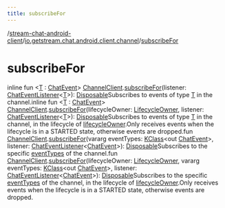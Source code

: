 ```yaml
---
title: subscribeFor
---
```

/[stream-chat-android-client](../index.md)/[io.getstream.chat.android.client.channel](index.md)/[subscribeFor](subscribeFor.md)  
  
  
  
# subscribeFor  
inline fun &lt;[T](subscribeFor.md) : [ChatEvent](../io.getstream.chat.android.client.events/ChatEvent/index.md)&gt; [ChannelClient](ChannelClient/index.md).[subscribeFor](subscribeFor.md)(listener: [ChatEventListener](../io.getstream.chat.android.client/ChatEventListener/index.md)&lt;[T](subscribeFor.md)&gt;): [Disposable](../io.getstream.chat.android.client.utils.observable/Disposable/index.md)Subscribes to events of type [T](subscribeFor.md) in the channel.inline fun &lt;[T](subscribeFor.md) : [ChatEvent](../io.getstream.chat.android.client.events/ChatEvent/index.md)&gt; [ChannelClient](ChannelClient/index.md).[subscribeFor](subscribeFor.md)(lifecycleOwner: [LifecycleOwner](https://developer.android.com/reference/kotlin/androidx/lifecycle/LifecycleOwner.html), listener: [ChatEventListener](../io.getstream.chat.android.client/ChatEventListener/index.md)&lt;[T](subscribeFor.md)&gt;): [Disposable](../io.getstream.chat.android.client.utils.observable/Disposable/index.md)Subscribes to events of type [T](subscribeFor.md) in the channel, in the lifecycle of [lifecycleOwner](subscribeFor.md).Only receives events when the lifecycle is in a STARTED state, otherwise events are dropped.fun [ChannelClient](ChannelClient/index.md).[subscribeFor](subscribeFor.md)(vararg eventTypes: [KClass](https://kotlinlang.org/api/latest/jvm/stdlib/kotlin.reflect/-k-class/index.html)&lt;out [ChatEvent](../io.getstream.chat.android.client.events/ChatEvent/index.md)&gt;, listener: [ChatEventListener](../io.getstream.chat.android.client/ChatEventListener/index.md)&lt;[ChatEvent](../io.getstream.chat.android.client.events/ChatEvent/index.md)&gt;): [Disposable](../io.getstream.chat.android.client.utils.observable/Disposable/index.md)Subscribes to the specific [eventTypes](subscribeFor.md) of the channel.fun [ChannelClient](ChannelClient/index.md).[subscribeFor](subscribeFor.md)(lifecycleOwner: [LifecycleOwner](https://developer.android.com/reference/kotlin/androidx/lifecycle/LifecycleOwner.html), vararg eventTypes: [KClass](https://kotlinlang.org/api/latest/jvm/stdlib/kotlin.reflect/-k-class/index.html)&lt;out [ChatEvent](../io.getstream.chat.android.client.events/ChatEvent/index.md)&gt;, listener: [ChatEventListener](../io.getstream.chat.android.client/ChatEventListener/index.md)&lt;[ChatEvent](../io.getstream.chat.android.client.events/ChatEvent/index.md)&gt;): [Disposable](../io.getstream.chat.android.client.utils.observable/Disposable/index.md)Subscribes to the specific [eventTypes](subscribeFor.md) of the channel, in the lifecycle of [lifecycleOwner](subscribeFor.md).Only receives events when the lifecycle is in a STARTED state, otherwise events are dropped.
